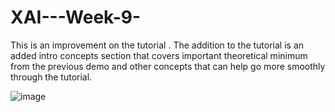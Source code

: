 # XAI---Week-9-
This is an improvement on the tutorial . 
The addition to the tutorial is an added intro concepts section that covers important theoretical minimum from the previous demo and other concepts that can help go more smoothly through the tutorial. 

![image](https://github.com/user-attachments/assets/7d59a739-ac8f-46e3-93cd-aa32b6e7036a)

